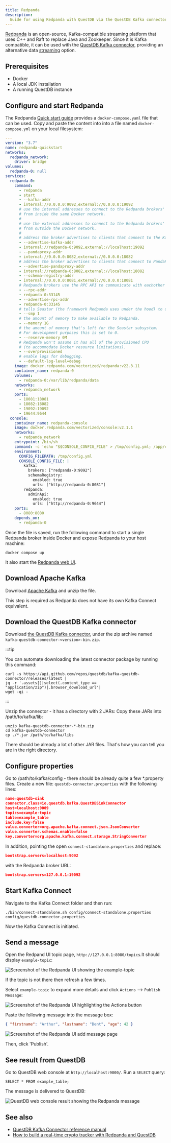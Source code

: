 ```yaml
---
title: Redpanda
description:
  Guide for using Redpanda with QuestDB via the QuestDB Kafka connector
---
```


[Redpanda](https://redpanda.com/) is an open-source, Kafka-compatible streaming
platform that uses C++ and Raft to replace Java and Zookeeper. Since it is Kafka
compatible, it can be used with the
[QuestDB Kafka connector](/docs/third-party-tools/kafka/questdb-kafka/),
providing an alternative data [streaming](/glossary/stream-processing) option.

## Prerequisites

- Docker
- A local JDK installation
- A running QuestDB instance

## Configure and start Redpanda

The Redpanda
[Quick start guide](https://docs.redpanda.com/docs/get-started/quick-start/quick-start-docker/#start-redpanda)
provides a `docker-compose.yaml` file that can be used. Copy and paste the
content into into a file named `docker-compose.yml` on your local filesystem:

```yaml title="docker-compose.yml"
---
version: "3.7"
name: redpanda-quickstart
networks:
  redpanda_network:
    driver: bridge
volumes:
  redpanda-0: null
services:
  redpanda-0:
    command:
      - redpanda
      - start
      - --kafka-addr
      - internal://0.0.0.0:9092,external://0.0.0.0:19092
      # use the internal addresses to connect to the Redpanda brokers'
      # from inside the same Docker network.
      #
      # use the external addresses to connect to the Redpanda brokers'
      # from outside the Docker network.
      #
      # address the broker advertises to clients that connect to the Kafka API.
      - --advertise-kafka-addr
      - internal://redpanda-0:9092,external://localhost:19092
      - --pandaproxy-addr
      - internal://0.0.0.0:8082,external://0.0.0.0:18082
      # address the broker advertises to clients that connect to PandaProxy.
      - --advertise-pandaproxy-addr
      - internal://redpanda-0:8082,external://localhost:18082
      - --schema-registry-addr
      - internal://0.0.0.0:8081,external://0.0.0.0:18081
      # Redpanda brokers use the RPC API to communicate with eachother internally.
      - --rpc-addr
      - redpanda-0:33145
      - --advertise-rpc-addr
      - redpanda-0:33145
      # tells Seastar (the framework Redpanda uses under the hood) to use 1 core on the system.
      - --smp 1
      # the amount of memory to make available to Redpanda.
      - --memory 1G
      # the amount of memory that's left for the Seastar subsystem.
      # For development purposes this is set to 0.
      - --reserve-memory 0M
      # Redpanda won't assume it has all of the provisioned CPU
      # (to accommodate Docker resource limitations).
      - --overprovisioned
      # enable logs for debugging.
      - --default-log-level=debug
    image: docker.redpanda.com/vectorized/redpanda:v22.3.11
    container_name: redpanda-0
    volumes:
      - redpanda-0:/var/lib/redpanda/data
    networks:
      - redpanda_network
    ports:
      - 18081:18081
      - 18082:18082
      - 19092:19092
      - 19644:9644
  console:
    container_name: redpanda-console
    image: docker.redpanda.com/vectorized/console:v2.1.1
    networks:
      - redpanda_network
    entrypoint: /bin/sh
    command: -c 'echo "$$CONSOLE_CONFIG_FILE" > /tmp/config.yml; /app/console'
    environment:
      CONFIG_FILEPATH: /tmp/config.yml
      CONSOLE_CONFIG_FILE: |
        kafka:
          brokers: ["redpanda-0:9092"]
          schemaRegistry:
            enabled: true
            urls: ["http://redpanda-0:8081"]
        redpanda:
          adminApi:
            enabled: true
            urls: ["http://redpanda-0:9644"]
    ports:
      - 8080:8080
    depends_on:
      - redpanda-0
```

Once the file is saved, run the following command to start a single Redpanda
broker inside Docker and expose Redpanda to your host machine:

```shell
docker compose up
```

It also start the
[Redpanda web UI](https://docs.redpanda.com/docs/get-started/quick-start/quick-start-docker/#explore-your-topic-in-redpanda-console).

## Download Apache Kafka

Download
[Apache Kafka](https://downloads.apache.org/kafka/3.4.0/kafka_2.12-3.4.0.tgz)
and unzip the file.

This step is required as Redpanda does not have its own Kafka Connect
equivalent.

## Download the QuestDB Kafka connector

Download
[the QuestDB Kafka connector](https://github.com/questdb/kafka-questdb-connector/releases/latest),
under the zip archive named `kafka-questdb-connector-<version>-bin.zip`.

:::tip

You can automate downloading the latest connector package by running this
command:

```shell
curl -s https://api.github.com/repos/questdb/kafka-questdb-connector/releases/latest |
jq -r '.assets[]|select(.content_type == "application/zip")|.browser_download_url'|
wget -qi -
```

:::

Unzip the connector - it has a directory with 2 JARs: Copy these JARs into
/path/to/kafka/lib:

```shell
unzip kafka-questdb-connector-*-bin.zip
cd kafka-questdb-connector
cp ./*.jar /path/to/kafka/libs
```

There should be already a lot of other JAR files. That's how you can tell you
are in the right directory.

## Configure properties

Go to /path/to/kafka/config - there should be already quite a few \*.property
files. Create a new file: `questdb-connector.properties` with the following
lines:

```json title="questdb-connector.properties"
name=questdb-sink
connector.class=io.questdb.kafka.QuestDBSinkConnector
host=localhost:9009
topics=example-topic
table=example_table
include.key=false
value.converter=org.apache.kafka.connect.json.JsonConverter
value.converter.schemas.enable=false
key.converter=org.apache.kafka.connect.storage.StringConverter
```

In addition, pointing the open `connect-standalone.properties` and replace:

```json
bootstrap.servers=localhost:9092
```

with the Redpanda broker URL:

```json
bootstrap.servers=127.0.0.1:19092
```

## Start Kafka Connect

Navigate to the Kafka Connect folder and then run:

```shell
./bin/connect-standalone.sh config/connect-standalone.properties config/questdb-connector.properties
```

Now the Kafka Connect is initiated.

## Send a message

Open the Redpand UI topic page, `http://127.0.0.1:8080/topics`.It should display
`example-topic`:

![Screenshot of the Redpanda UI showing the example-topic](/img/docs/guide/redpanda/redpanda-topic.png)

If the topic is not there then refresh a few times.

Select `example-topic` to expand more details and click `Actions` -->
`Publish Message`:

![Screenshot of the Redpanda UI highlighting the Actions button](/img/docs/guide/redpanda/redpanda-actions.png)

Paste the following message into the message box:

```json
{ "firstname": "Arthur", "lastname": "Dent", "age": 42 }
```

![Screenshot of the Redpanda UI add message page](/img/docs/guide/redpanda/redpanda-add-messsage.png)

Then, click 'Publish'.

## See result from QuestDB

Go to QuestDB web console at `http://localhost:9000/`. Run a `SELECT` query:

```questdb-sql
SELECT * FROM example_table;
```

The message is delivered to QuestDB:

![QuestDB web console result showing the Redpanda message](/img/docs/guide/redpanda/questdb-select.png)

## See also

- [QuestDB Kafka Connector reference manual](/docs/third-party-tools/kafka/questdb-kafka/#configuration-manual)
- [How to build a real-time crypto tracker with Redpanda and QuestDB](https://redpanda.com/blog/real-time-crypto-tracker-questdb-redpanda)
